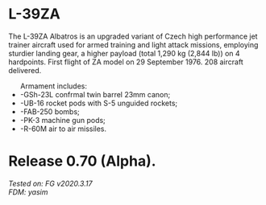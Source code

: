# L-39ZA
The L-39ZA Albatros is an upgraded variant of Czech high performance jet trainer aircraft used for armed training and light attack missions, employing sturdier landing gear, a higher payload (total 1,290 kg (2,844 lb)) on 4 hardpoints.
First flight of ZA model on 29 September 1976. 208 aircraft delivered.
<ul>
Armament includes: 
<li>-GSh-23L confrmal twin barrel 23mm canon;</li>
<li>-UB-16 rocket pods with S-5 unguided rockets;</li>
<li>-FAB-250 bombs;</li>
<li>-PK-3 machine gun pods;</li>
<li>-R-60M air to air missiles.</li>
</ul>

# Release 0.70 (Alpha).
<i>Tested on: FG v2020.3.17<br>
<i>FDM: yasim
